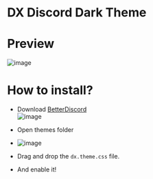 # DX Discord Dark Theme

# Preview

![image](https://user-images.githubusercontent.com/78267674/156569365-de515603-8bed-4d38-8252-36a0633fee05.png)

# How to install?

- Download [BetterDiscord](https://betterdiscord.app/)    
![image](https://user-images.githubusercontent.com/78267674/156568734-3ec82f62-c2c7-4c2e-a3d1-4f7094f78464.png)

- Open themes folder  
-  ![image](https://user-images.githubusercontent.com/78267674/156568882-556c2073-33d1-469e-a23f-cd77f7a5f462.png)  
- Drag and drop the ``dx.theme.css`` file.  
- And enable it!

